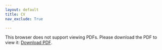 ```yaml
---
layout: default
title: CV
nav_exclude: True

---
```


<style>
  /* Hide PDF on small screens (below 768px width) */
  .pdf-viewer {
    display: none;
  }

  @media (min-width: 768px) {
    .pdf-viewer {
      display: block;
      width: 100%;
      height: 700px;
      border: none;
    }
  }
</style>

<!-- <iframe class="pdf-viewer" src="/assets/Tejaswi_Kasarla_CV.pdf">
  This browser does not support viewing PDFs. Please download the PDF:
  <a href="/assets/Tejaswi_Kasarla_CV.pdf">Download PDF</a>.
</iframe> -->

<!-- Fallback link always visible -->
<!-- <p>
  <a href="/assets/Tejaswi_Kasarla_CV.pdf" target="_blank" rel="noopener noreferrer">
    Download Tejaswi Kasarla's CV (PDF)
  </a>
</p> -->

<object 
  data="/assets/Tejaswi_Kasarla_CV.pdf" 
  type="application/pdf"
  width="100%" 
  height="800px"
  class="pdf-viewer">

  <p>
    This browser does not support viewing PDFs. Please download the PDF to view it:
    <a href="/assets/Tejaswi_Kasarla_CV.pdf">Download PDF</a>.
  </p>
  </object>